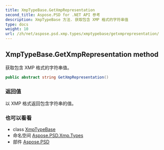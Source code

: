 ```yaml
---
title: XmpTypeBase.GetXmpRepresentation
second_title: Aspose.PSD for .NET API 参考
description: XmpTypeBase 方法. 获取包含 XMP 格式的字符串值
type: docs
weight: 10
url: /zh/net/aspose.psd.xmp.types/xmptypebase/getxmprepresentation/
---
```

## XmpTypeBase.GetXmpRepresentation method

获取包含 XMP 格式的字符串值。

```csharp
public abstract string GetXmpRepresentation()
```

### 返回值

以 XMP 格式返回包含字符串的值。

### 也可以看看

* class [XmpTypeBase](../)
* 命名空间 [Aspose.PSD.Xmp.Types](../../xmptypebase/)
* 部件 [Aspose.PSD](../../../)


